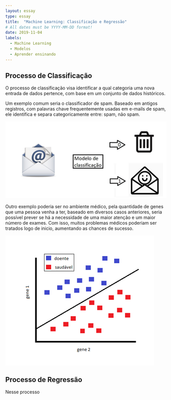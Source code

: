 ```yaml
---
layout: essay
type: essay
title:  "Machine Learning: Classificação e Regressão"
# All dates must be YYYY-MM-DD format!
date: 2019-11-04
labels:
  - Machine Learning
  - Modelos
  - Aprender ensinando
---
```




## Processo de Classificação

<p> O processo de classificação visa identificar a qual categoria uma nova entrada de dados pertence, com base em um conjunto de dados históricos.</p> 
<p>Um exemplo comum seria o classificador de spam. Baseado em antigos registros, com palavras chave frequentemente usadas em e-mails de spam, ele identifica e separa categoricamente entre: spam, não spam.</p>

<img class="ui fluid image" src="../images/email_spam.jpg">

<p> Outro exemplo poderia ser no ambiente médico, pela quantidade de genes que uma pessoa venha a ter, baseado em diversos casos anteriores, seria possível prever se há a necessidade de uma maior atenção e um maior número de exames. Com isso, muitos problemas médicos poderiam ser tratados logo de inicio, aumentando as chances de sucesso.</p>
  
<img class="ui fluid image" src="../images/modelo1.png">


## Processo de Regressão

<p> Nesse processo

